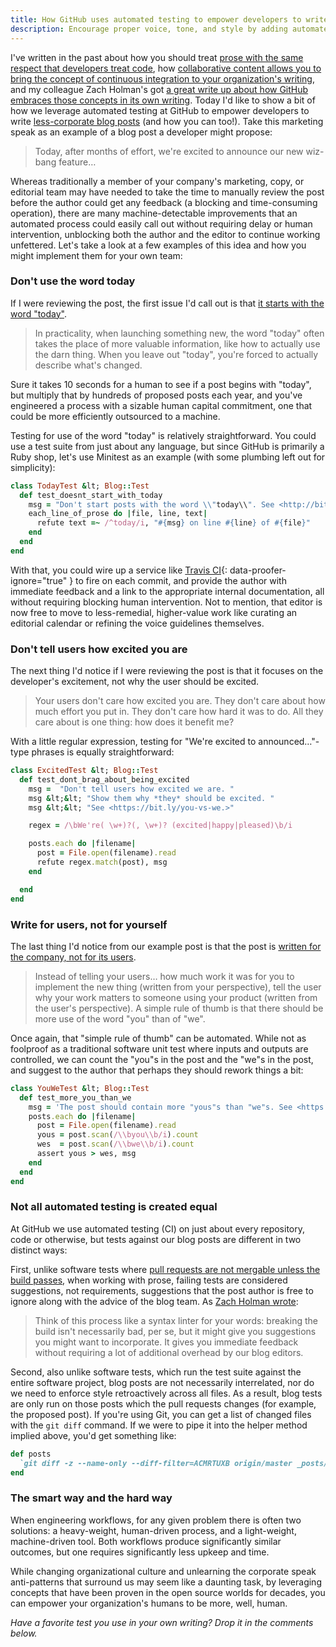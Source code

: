 ```yaml
---
title: How GitHub uses automated testing to empower developers to write less-corporate blog posts
description: Encourage proper voice, tone, and style by adding automated tests to your corporate blog.
---
```


I've written in the past about how you should treat [prose with the same respect that developers treat code](https://ben.balter.com/2013/09/16/treat-data-as-code/), how [collaborative content allows you to bring the concept of continuous integration to your organization's writing](https://ben.balter.com/2015/05/22/test-your-prose/), and my colleague Zach Holman's got [a great write up about how GitHub embraces those concepts in its own writing](http://zachholman.com/posts/how-github-writes-blog-posts/). Today I'd like to show a bit of how we leverage automated testing at GitHub to empower developers to write [less-corporate blog posts](https://ben.balter.com/2015/07/20/write-corporate-blog-posts-as-a-human/) (and how you can too!). Take this marketing speak as an example of a blog post a developer might propose:

> Today, after months of effort, we're excited to announce our new wiz-bang feature…

Whereas traditionally a member of your company's marketing, copy, or editorial team may have needed to take the time to manually review the post before the author could get any feedback (a blocking and time-consuming operation), there are many machine-detectable improvements that an automated process could easily call out without requiring delay or human intervention, unblocking both the author and the editor to continue working unfettered. Let's take a look at a few examples of this idea and how you might implement them for your own team:

### Don't use the word today

If I were reviewing the post, the first issue I'd call out is that [it starts with the word "today"](https://ben.balter.com/2015/07/20/write-corporate-blog-posts-as-a-human/#dont-use-the-word-today).

> In practicality, when launching something new, the word "today" often takes the place of more valuable information, like how to actually use the darn thing. When you leave out "today", you're forced to actually describe what's changed.

Sure it takes 10 seconds for a human to see if a post begins with "today", but multiply that by hundreds of proposed posts each year, and you've engineered a process with a sizable human capital commitment, one that could be more efficiently outsourced to a machine.

Testing for use of the word "today" is relatively straightforward. You could use a test suite from just about any language, but since GitHub is primarily a Ruby shop, let's use Minitest as an example (with some plumbing left out for simplicity):

```ruby
class TodayTest &lt; Blog::Test
  def test_doesnt_start_with_today
    msg = "Don't start posts with the word \\"today\\". See <http://bit.ly/no-today.\n>"
    each_line_of_prose do |file, line, text|
      refute text =~ /^today/i, "#{msg} on line #{line} of #{file}"
    end
  end
end
```

With that, you could wire up a service like [Travis CI](https://travisci.org){: data-proofer-ignore="true" } to fire on each commit, and provide the author with immediate feedback and a link to the appropriate internal documentation, all without requiring blocking human intervention. Not to mention, that editor is now free to move to less-remedial, higher-value work like curating an editorial calendar or refining the voice guidelines themselves.

### Don't tell users how excited you are

The next thing I'd notice if I were reviewing the post is that it focuses on the developer's excitement, not why the user should be excited.

> Your users don't care how excited you are. They don't care about how much effort you put in. They don't care how hard it was to do. All they care about is one thing: how does it benefit me?

With a little regular expression, testing for "We're excited to announced…"-type phrases is equally straightforward:

```ruby
class ExcitedTest &lt; Blog::Test
  def test_dont_brag_about_being_excited
    msg =  "Don't tell users how excited we are. "
    msg &lt;&lt; "Show them why *they* should be excited. "
    msg &lt;&lt; "See <https://bit.ly/you-vs-we.>"

    regex = /\bWe're( \w+)?(, \w+)? (excited|happy|pleased)\b/i

    posts.each do |filename|
      post = File.open(filename).read
      refute regex.match(post), msg
    end

  end
end
```

### Write for users, not for yourself

The last thing I'd notice from our example post is that the post is [written for the company, not for its users](https://ben.balter.com/2015/07/20/write-corporate-blog-posts-as-a-human/#write-for-users-not-for-yourself).

> Instead of telling your users… how much work it was for you to implement the new thing (written from your perspective), tell the user why your work matters to someone using your product (written from the user's perspective). A simple rule of thumb is that there should be more use of the word "you" than of "we".

Once again, that "simple rule of thumb" can be automated. While not as foolproof as a traditional software unit test where inputs and outputs are controlled, we can count the "you"s in the post and the "we"s in the post, and suggest to the author that perhaps they should rework things a bit:

```ruby
class YouWeTest &lt; Blog::Test
  def test_more_you_than_we
    msg = 'The post should contain more "yous"s than "we"s. See <https://bit.ly/you-vs-we.>'
    posts.each do |filename|
      post = File.open(filename).read
      yous = post.scan(/\\byou\\b/i).count
      wes  = post.scan(/\\bwe\\b/i).count
      assert yous > wes, msg
    end
  end
end
```

### Not all automated testing is created equal

At GitHub we use automated testing (CI) on just about every repository, code or otherwise, but tests against our blog posts are different in two distinct ways:

First, unlike software tests where [pull requests are not mergable unless the build passes](https://github.com/blog/2051-protected-branches-and-required-status-checks), when working with prose, failing tests are considered suggestions, not requirements, suggestions that the post author is free to ignore along with the advice of the blog team. As [Zach Holman wrote](http://zachholman.com/posts/how-github-writes-blog-posts/):

> Think of this process like a syntax linter for your words: breaking the build isn't necessarily bad, per se, but it might give you suggestions you might want to incorporate. It gives you immediate feedback without requiring a lot of additional overhead by our blog editors.

Second, also unlike software tests, which run the test suite against the entire software project, blog posts are not necessarily interrelated, nor do we need to enforce style retroactively across all files. As a result, blog tests are only run on those posts which the pull requests changes (for example, the proposed post). If you're using Git, you can get a list of changed files with the `git diff` command. If we were to pipe it into the helper method implied above, you'd get something like:

```ruby
def posts
  `git diff -z --name-only --diff-filter=ACMRTUXB origin/master _posts/*`.split("\\0")
end
```

### The smart way and the hard way

When engineering workflows, for any given problem there is often two solutions: a heavy-weight, human-driven process, and a light-weight, machine-driven tool. Both workflows produce significantly similar outcomes, but one requires significantly less upkeep and time.

While changing organizational culture and unlearning the corporate speak anti-patterns that surround us may seem like a daunting task, by leveraging concepts that have been proven in the open source worlds for decades, you can empower your organization's humans to be more, well, human.

*Have a favorite test you use in your own writing? Drop it in the comments below.*
